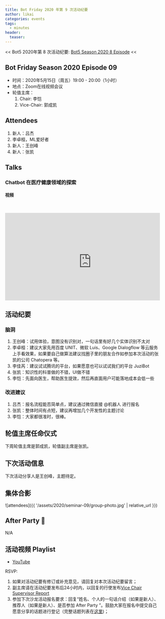 ```yaml
---
title: Bot Friday 2020 年第 9 次活动纪要
author: likai
categories: events
tags:
  - minutes
header:
  teaser:
---
```


<< Bot5 2020年第 8 次活动纪要: [Bot5 Season 2020 8 Episode](https://www.bot5.club/events/seminar-minutes-2020-08/) <<

## Bot Friday Season 2020 Episode 09

- 时间：2020年5月15日（周五）19:00 - 20:00（1小时）
- 地点：Zoom在线视频会议
- 轮值主席：
    1. Chair: 李恺
    1. Vice-Chair: 郭成凯

## Attendees

1. 新人：吕杰
2. 李卓桓，ML爱好者
3. 新人：王创峰
4. 新人：张凯

## Talks

### Chatbot 在医疗健康领域的探索

#### 视频

<div class="video-container" style="
    position: relative;
    padding-bottom:56.25%;
    padding-top:30px;
    height:0;
    overflow:hidden;
">
  <iframe width="560" height="315"
    src="https://www.youtube.com/embed/agdznCbii-k"
    frameborder="0"
    allow="accelerometer; autoplay; encrypted-media; gyroscope; picture-in-picture"
    allowfullscreen
  ></iframe>
</div>

## 活动纪要

### 脑洞

1. 王创峰：试用体验，意图没有识别对，一句话里有好几个实体识别不太对
2. 李卓桓：建议大家先用百度 UNIT、微软 Luis、Google Dialogflow 等云服务上手看效果，如果要自己做算法建议找圈子里的朋友合作如参加本次活动的张凯的公司 Chatopera 等。
3. 李佳芮：建议试试腾讯的平台，如果愿意也可以试试我们的平台 JuziBot
4. 张凯：知识性的科普做的不错，UI做不错
5. 李恺：先面向医生，帮助医生提效，然后再直面用户可能落地成本会低一些

### 改进建议

1. 吕杰：报名流程能否简单点，建议通过微信直接 @机器人 进行报名
2. 张凯：整体时间有点短，建议再增加几个开发性的主题讨论
3. 李恺：大家都很准时，很棒。

## 轮值主席任命仪式

下周轮值主席是郭成凯，轮值副主席是张凯。

## 下次活动信息

下次活动分享人是王创峰，主题待定。

## 集体合影

![attendees]({{ '/assets/2020/seminar-09/group-photo.jpg' | relative_url }})

## After Party 🍻

N/A

## 活动视频 Playlist

- [YouTube](https://www.youtube.com/watch?v=agdznCbii-k&feature=youtu.be)

RSVP:

1. 如果对活动纪要有修订或补充意见，请回复对本次活动纪要留言；
1. 副主席请在活动纪要发布后24小时内，以回复的行使发布[Vice Chair Supervisor Report](/manuals/chair/#vice-chair-supervisor-report)
1. 参加下次沙龙活动报名要求：回复“姓名、个人的一句话介绍（如果是新人）、推荐人（如果是新人）、是否参加 After Party ”。鼓励大家在报名中提交自己愿意分享的话题进行登记（完整话题列表在[这里](https://www.bot5.club/talks/))；

